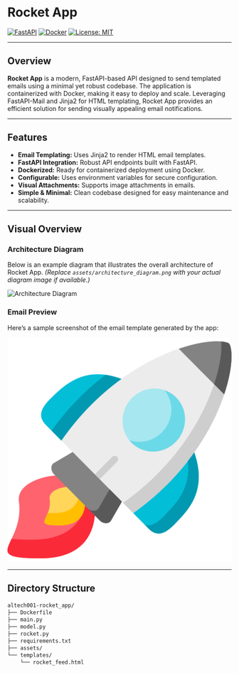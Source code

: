 # Rocket App

[![FastAPI](https://img.shields.io/badge/FastAPI-%23121011.svg?style=for-the-badge&logo=fastapi&logoColor=white)](https://fastapi.tiangolo.com/)
[![Docker](https://img.shields.io/badge/Docker-2496ED?style=for-the-badge&logo=docker&logoColor=white)](https://www.docker.com/)
[![License: MIT](https://img.shields.io/badge/License-MIT-yellow.svg)](LICENSE)

---

## Overview

**Rocket App** is a modern, FastAPI-based API designed to send templated emails using a minimal yet robust codebase. The application is containerized with Docker, making it easy to deploy and scale. Leveraging FastAPI-Mail and Jinja2 for HTML templating, Rocket App provides an efficient solution for sending visually appealing email notifications.

---

## Features

- **Email Templating:** Uses Jinja2 to render HTML email templates.
- **FastAPI Integration:** Robust API endpoints built with FastAPI.
- **Dockerized:** Ready for containerized deployment using Docker.
- **Configurable:** Uses environment variables for secure configuration.
- **Visual Attachments:** Supports image attachments in emails.
- **Simple & Minimal:** Clean codebase designed for easy maintenance and scalability.

---

## Visual Overview

### Architecture Diagram

Below is an example diagram that illustrates the overall architecture of Rocket App. *(Replace `assets/architecture_diagram.png` with your actual diagram image if available.)*

![Architecture Diagram](assets/architecture_diagram.png)

### Email Preview

Here’s a sample screenshot of the email template generated by the app:

![Email Template Screenshot](assets/rocket.png)

---

## Directory Structure

```plaintext
altech001-rocket_app/
├── Dockerfile
├── main.py
├── model.py
├── rocket.py
├── requirements.txt
├── assets/
└── templates/
    └── rocket_feed.html
